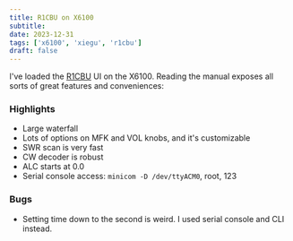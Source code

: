 ```yaml
---
title: R1CBU on X6100
subtitle: 
date: 2023-12-31
tags: ['x6100', 'xiegu', 'r1cbu']
draft: false
---
```


I've loaded the [R1CBU](https://r1cbu.ru/index.php/) UI 
on the X6100.
Reading the manual exposes all sorts of great features and conveniences:

### Highlights
- Large waterfall
- Lots of options on MFK and VOL knobs, and it's customizable
- SWR scan is very fast
- CW decoder is robust
- ALC starts at 0.0
- Serial console access: `minicom -D /dev/ttyACM0`, root, 123

### Bugs
- Setting time down to the second is weird.
  I used serial console and CLI instead.
